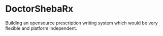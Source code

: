 # DoctorShebaRx
Building an opensource prescription writing system which would be very flexible and platform independent.
